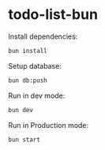 # todo-list-bun

Install dependencies:

```bash
bun install
```

Setup database:

```zsh
bun db:push
```

Run in dev mode:

```bash
bun dev
```

Run in Production mode:

```bash
bun start
```
